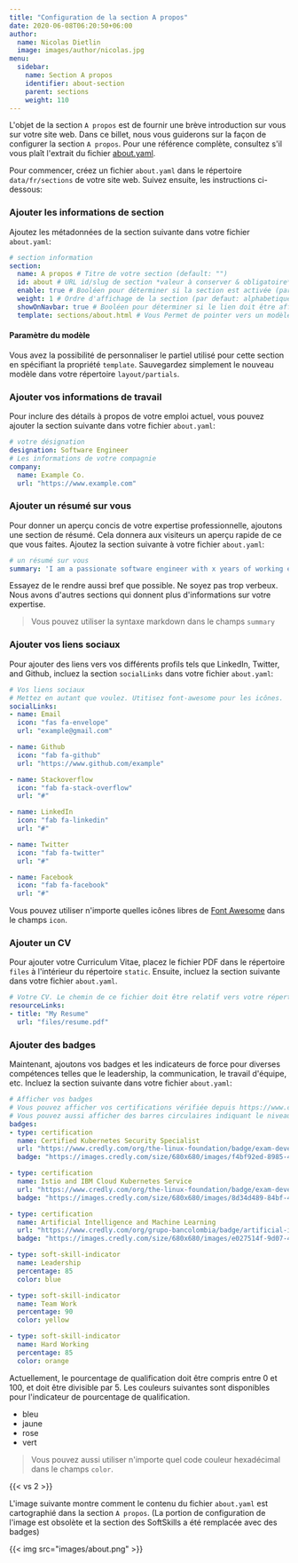 ```yaml
---
title: "Configuration de la section A propos"
date: 2020-06-08T06:20:50+06:00
author:
  name: Nicolas Dietlin
  image: images/author/nicolas.jpg
menu:
  sidebar:
    name: Section A propos
    identifier: about-section
    parent: sections
    weight: 110
---
```


L'objet de la section `A propos` est de fournir une brève introduction sur vous sur votre site web. Dans ce billet, nous vous guiderons sur la façon de configurer la section `A propos`. Pour une référence complète, consultez s'il vous plaît l'extrait du fichier [about.yaml](https://github.com/hugo-toha/hugo-toha.github.io/blob/main/data/en/sections/about.yaml).

Pour commencer, créez un fichier `about.yaml` dans le répertoire `data/fr/sections` de votre site web. Suivez ensuite, les instructions ci-dessous:

### Ajouter les informations de section

Ajoutez les métadonnées de la section suivante dans votre fichier `about.yaml`:

```yaml
# section information
section:
  name: A propos # Titre de votre section (default: "")
  id: about # URL id/slug de section *valeur à conserver & obligatoire*
  enable: true # Booléen pour déterminer si la section est activée (par défaut: false)
  weight: 1 # Ordre d'affichage de la section (par defaut: alphabetique suivi par poids)
  showOnNavbar: true # Booléen pour déterminer si le lien doit être affiché pour cette section dans la barre de navigation
  template: sections/about.html # Vous Permet de pointer vers un modèle spécifique.
```

#### Paramètre du modèle

Vous avez la possibilité de personnaliser le partiel utilisé pour cette section en spécifiant la propriété `template`. Sauvegardez simplement le nouveau modèle dans votre répertoire `layout/partials`.

### Ajouter vos informations de travail

Pour inclure des détails à propos de votre emploi actuel, vous pouvez ajouter la section suivante dans votre fichier `about.yaml`:

```yaml
# votre désignation
designation: Software Engineer
# Les informations de votre compagnie
company:
  name: Example Co.
  url: "https://www.example.com"
```

### Ajouter un résumé sur vous

Pour donner un aperçu concis de votre expertise professionnelle, ajoutons une section de résumé. Cela donnera aux visiteurs un aperçu rapide de ce que vous faites. Ajoutez la section suivante à votre fichier `about.yaml`:

```yaml
# un résumé sur vous
summary: 'I am a passionate software engineer with x years of working experience. I built OSS tools for [Kubernetes](https://kubernetes.io/) using GO. My tools help people to deploy their workloads in Kubernetes. Sometimes, I work on some fun projects such as writing a theme, etc.'
```
Essayez de le rendre aussi bref que possible. Ne soyez pas trop verbeux. Nous avons d'autres sections qui donnent plus d'informations sur votre expertise.

>Vous pouvez utiliser la syntaxe markdown dans le champs `summary`

### Ajouter vos liens sociaux

Pour ajouter des liens vers vos différents profils tels que LinkedIn, Twitter, and Github, incluez la section `socialLinks` dans votre fichier `about.yaml`:

```yaml
# Vos liens sociaux
# Mettez en autant que voulez. Utitisez font-awesome pour les icônes.
socialLinks:
- name: Email
  icon: "fas fa-envelope"
  url: "example@gmail.com"

- name: Github
  icon: "fab fa-github"
  url: "https://www.github.com/example"

- name: Stackoverflow
  icon: "fab fa-stack-overflow"
  url: "#"

- name: LinkedIn
  icon: "fab fa-linkedin"
  url: "#"

- name: Twitter
  icon: "fab fa-twitter"
  url: "#"

- name: Facebook
  icon: "fab fa-facebook"
  url: "#"
```

Vous pouvez utiliser n'importe quelles icônes libres de [Font Awesome](https://fontawesome.com/icons?d=gallery) dans le champs `icon`.

### Ajouter un CV

Pour ajouter votre Curriculum Vitae, placez le fichier PDF dans le répertoire `files` à l'intérieur du répertoire `static`. Ensuite, incluez la section suivante dans votre fichier `about.yaml`.

```yaml
# Votre CV. Le chemin de ce fichier doit être relatif vers votre répertoire "static"
resourceLinks:
- title: "My Resume"
  url: "files/resume.pdf"
```

### Ajouter des badges

Maintenant, ajoutons vos badges et les indicateurs de force pour diverses compétences telles que le leadership, la communication, le travail d'équipe, etc. Incluez la section suivante dans votre fichier `about.yaml`:

```yaml
# Afficher vos badges
# Vous pouvez afficher vos certifications vérifiée depuis https://www.credly.com.
# Vous pouvez aussi afficher des barres circulaires indiquant le niveau d'expertise sur une certaine compétence
badges:
- type: certification
  name: Certified Kubernetes Security Specialist
  url: "https://www.credly.com/org/the-linux-foundation/badge/exam-developer-certified-kubernetes-security-specialist"
  badge: "https://images.credly.com/size/680x680/images/f4bf92ed-8985-40b2-bc07-2f9308780854/kubernetes-security-specialist-logo-examdev.png"

- type: certification
  name: Istio and IBM Cloud Kubernetes Service
  url: "https://www.credly.com/org/the-linux-foundation/badge/exam-developer-certified-kubernetes-security-specialist"
  badge: "https://images.credly.com/size/680x680/images/8d34d489-84bf-4861-a4a0-9e9d68318c5c/Beyond_basics_of_Istio_on_Cloud_v2.png"

- type: certification
  name: Artificial Intelligence and Machine Learning
  url: "https://www.credly.com/org/grupo-bancolombia/badge/artificial-intelligence-and-machine-learning"
  badge: "https://images.credly.com/size/680x680/images/e027514f-9d07-4b29-862f-fe21a8aaebf1/ae.png"

- type: soft-skill-indicator
  name: Leadership
  percentage: 85
  color: blue

- type: soft-skill-indicator
  name: Team Work
  percentage: 90
  color: yellow

- type: soft-skill-indicator
  name: Hard Working
  percentage: 85
  color: orange
```

Actuellement, le pourcentage de qualification doit être compris entre 0 et 100, et doit être divisible par 5. Les couleurs suivantes sont disponibles pour l'indicateur de pourcentage de qualification.

- bleu
- jaune
- rose
- vert

>Vous pouvez aussi utiliser n'importe quel code couleur hexadécimal dans le champs `color`.

{{< vs 2 >}}

L'image suivante montre comment le contenu du fichier `about.yaml` est cartographié dans la section `A propos`. (La portion de configuration de l'image est obsolète et la section des SoftSkills a été remplacée avec des badges)

{{< img src="images/about.png" >}}
